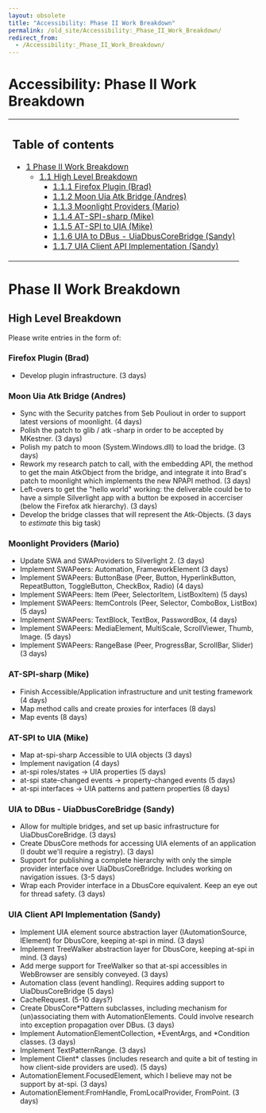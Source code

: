 ```yaml
---
layout: obsolete
title: "Accessibility: Phase II Work Breakdown"
permalink: /old_site/Accessibility:_Phase_II_Work_Breakdown/
redirect_from:
  - /Accessibility:_Phase_II_Work_Breakdown/
---
```


Accessibility: Phase II Work Breakdown
======================================

<table>
<col width="100%" />
<tbody>
<tr class="odd">
<td align="left"><h2>Table of contents</h2>
<ul>
<li><a href="#phase-ii-work-breakdown">1 Phase II Work Breakdown</a>
<ul>
<li><a href="#high-level-breakdown">1.1 High Level Breakdown</a>
<ul>
<li><a href="#firefox-plugin-brad">1.1.1 Firefox Plugin (Brad)</a></li>
<li><a href="#moon-uia-atk-bridge-andres">1.1.2 Moon Uia Atk Bridge (Andres)</a></li>
<li><a href="#moonlight-providers-mario">1.1.3 Moonlight Providers (Mario)</a></li>
<li><a href="#at-spi-sharp-mike">1.1.4 AT-SPI-sharp (Mike)</a></li>
<li><a href="#at-spi-to-uia-mike">1.1.5 AT-SPI to UIA (Mike)</a></li>
<li><a href="#uia-to-dbus---uiadbuscorebridge-sandy">1.1.6 UIA to DBus - UiaDbusCoreBridge (Sandy)</a></li>
<li><a href="#uia-client-api-implementation-sandy">1.1.7 UIA Client API Implementation (Sandy)</a></li>
</ul></li>
</ul></li>
</ul></td>
</tr>
</tbody>
</table>

Phase II Work Breakdown
=======================

High Level Breakdown
--------------------

Please write entries in the form of:

### Firefox Plugin (Brad)

-   Develop plugin infrastructure. (3 days)

### Moon Uia Atk Bridge (Andres)

-   Sync with the Security patches from Seb Pouliout in order to support latest versions of moonlight. (4 days)
-   Polish the patch to glib / atk -sharp in order to be accepted by MKestner. (3 days)
-   Polish my patch to moon (System.Windows.dll) to load the bridge. (3 days)
-   Rework my research patch to call, with the embedding API, the method to get the main AtkObject from the bridge, and integrate it into Brad's patch to moonlight which implements the new NPAPI method. (3 days)
-   Left-overs to get the "hello world" working: the deliverable could be to have a simple Silverlight app with a button be exposed in accerciser (below the Firefox atk hierarchy). (3 days)
-   Develop the bridge classes that will represent the Atk-Objects. (3 days to *estimate* this big task)

### Moonlight Providers (Mario)

-   Update SWA and SWAProviders to Silverlight 2. (3 days)
-   Implement SWAPeers: Automation, FrameworkElement (3 days)
-   Implement SWAPeers: ButtonBase (Peer, Button, HyperlinkButton, RepeatButton, ToggleButton, CheckBox, Radio) (4 days)
-   Implement SWAPeers: Item (Peer, SelectorItem, ListBoxItem) (5 days)
-   Implement SWAPeers: ItemControls (Peer, Selector, ComboBox, ListBox) (5 days)
-   Implement SWAPeers: TextBlock, TextBox, PasswordBox, (4 days)
-   Implement SWAPeers: MediaElement, MultiScale, ScrollViewer, Thumb, Image. (5 days)
-   Implement SWAPeers: RangeBase (Peer, ProgressBar, ScrollBar, Slider) (3 days)

### AT-SPI-sharp (Mike)

-   Finish Accessible/Application infrastructure and unit testing framework (4 days)
-   Map method calls and create proxies for interfaces (8 days)
-   Map events (8 days)

### AT-SPI to UIA (Mike)

-   Map at-spi-sharp Accessible to UIA objects (3 days)
-   Implement navigation (4 days)
-   at-spi roles/states -\> UIA properties (5 days)
-   at-spi state-changed events -\> property-changed events (5 days)
-   at-spi interfaces -\> UIA patterns and pattern properties (8 days)

### UIA to DBus - UiaDbusCoreBridge (Sandy)

-   Allow for multiple bridges, and set up basic infrastructure for UiaDbusCoreBridge. (3 days)
-   Create DbusCore methods for accessing UIA elements of an application (I doubt we'll require a registry). (3 days)
-   Support for publishing a complete hierarchy with only the simple provider interface over UiaDbusCoreBridge. Includes working on navigation issues. (3-5 days)
-   Wrap each Provider interface in a DbusCore equivalent. Keep an eye out for thread safety. (3 days)

### UIA Client API Implementation (Sandy)

-   Implement UIA element source abstraction layer (IAutomationSource, IElement) for DbusCore, keeping at-spi in mind. (3 days)
-   Implement TreeWalker abstraction layer for DbusCore, keeping at-spi in mind. (3 days)
-   Add merge support for TreeWalker so that at-spi accessibles in WebBrowser are sensibly conveyed. (3 days)
-   Automation class (event handling). Requires adding support to UiaDbusCoreBridge (5 days)
-   CacheRequest. (5-10 days?)
-   Create DbusCore\*Pattern subclasses, including mechanism for (un)associating them with AutomationElements. Could involve research into exception propagation over DBus. (3 days)
-   Implement AutomationElementCollection, \*EventArgs, and \*Condition classes. (3 days)
-   Implement TextPatternRange. (3 days)
-   Implement Client\* classes (includes research and quite a bit of testing in how client-side providers are used). (5 days)
-   AutomationElement.FocusedElement, which I believe may not be support by at-spi. (3 days)
-   AutomationElement:FromHandle, FromLocalProvider, FromPoint. (3 days)


